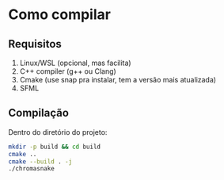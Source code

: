 # Como compilar

## Requisitos

1. Linux/WSL (opcional, mas facilita)
2. C++ compiler (g++ ou Clang)
3. Cmake (use snap pra instalar, tem a versão mais atualizada)
4. SFML

## Compilação

Dentro do diretório do projeto:
```bash
mkdir -p build && cd build
cmake ..
cmake --build . -j
./chromasnake
```
